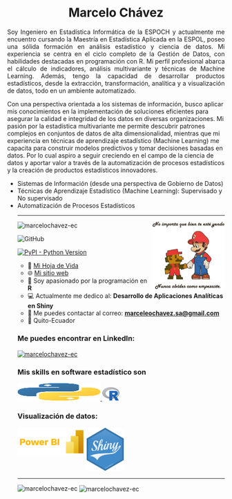 <h1 align="center">Marcelo Chávez</h1>
<p align="justify">
Soy Ingeniero en Estadística Informática de la ESPOCH y actualmente me encuentro cursando la Maestría en Estadística Aplicada en la ESPOL, poseo una sólida formación en análisis estadístico y ciencia de datos. Mi experiencia se centra en el ciclo completo de la Gestión de Datos, con habilidades destacadas en programación con R. Mi perfil profesional abarca el cálculo de indicadores, análisis multivariante y técnicas de Machine Learning. Además, tengo la capacidad de desarrollar productos estadísticos, desde la extracción, transformación, analítica y a visualización de datos, todo en un ambiente automatizado.
 
Con una perspectiva orientada a los sistemas de información, busco aplicar mis conocimientos en la implementación de soluciones eficientes para asegurar la calidad e integridad de los datos en diversas organizaciones. Mi pasión por la estadística multivariante me permite descubrir patrones complejos en conjuntos de datos de alta dimensionalidad, mientras que mi experiencia en técnicas de aprendizaje estadístico (Machine Learning) me capacita para construir modelos predictivos y tomar decisiones basadas en datos. Por lo cual aspiro a seguir creciendo en el campo de la ciencia de datos y aportar valor a través de la automatización de procesos estadísticos y la creación de productos estadísticos innovadores.
</p>
<ul>
<li>Sistemas de Información (desde una perspectiva de Gobierno de Datos)</li>
<li>Técnicas de Aprendizaje Estadístico (Machine Learning): Supervisado y No supervisado</li>
<li>Automatización de Procesos Estadísticos</li>
<hr>
 
<img align="right" alt="Coding" width="35%" src="/documentos/mario_bros.png">

<p align="left"> <img src="https://komarev.com/ghpvc/?username=marcelochavez-ec&label=Profile%20views&color=0e75b6&style=flat" alt="marcelochavez-ec"/></p>

![GitHub](https://img.shields.io/github/license/marcelochavez-ec/marcelochavez-ec)

[![PyPI - Python Version](https://img.shields.io/pypi/pyversions/dash.svg?color=dark-green)](https://github.com/marcelochavez-ec/)
 
- 🔭 <a href="documentos/CV - Marcelo Chávez.pdf" target="_blank">Mi Hoja de Vida</a>
- 🌐 <a href="https://marcelochavez-ec.github.io/" target="_blank">Mi sitio web</a>
- 🐍 Soy apasionado por la programación en **R**
- 💻 Actualmente me dedico al: **Desarrollo de Aplicaciones Analíticas en Shiny**
- 📧 Me puedes contactar al correo: **marceleochavez.sa@gmail.com**
- 📍 Quito-Ecuador

<h3 align="left">Me puedes encontrar en LinkedIn:</h3>
<p align="left">
 
<a href="https://www.linkedin.com/in/marcelochavezec/" target="blank"><img align="center" src="https://raw.githubusercontent.com/rahuldkjain/github-profile-readme-generator/master/src/images/icons/Social/linked-in-alt.svg" alt="marcelochavez-ec" height="30" width="40" /></a>
</p>

<h3 align="left">Mis skills en software estadístico son</h3>
<p align="left"> <a href="https://www.python.org/" target="_blank" rel="noreferrer"> <img src="/documentos/python_logo.png" alt="Python" width="40%" height="40"/> </a> <a href="https://www.r-project.org/" target="_blank" rel="noreferrer"> <img src="/documentos/Rlogo.png" alt="R" width="40" height="40%"/></a>
<h3 align="left">Visualización de datos:</h3>
</p><img src='/documentos/shiny_1.png' height='100'/>
<img align="left" alt="Power BI" width="160" src="/documentos/powerbi.png">
<hr>
<p>&nbsp;<img align="left" src="https://github-readme-stats-sigma-five.vercel.app/api/top-langs/?username=marcelochavez-ec&show_icons=true&locale=en" alt="marcelochavez-ec"><img align="center" src="https://github-readme-stats.vercel.app/api?username=marcelochavez-ec&show_icons=true&locale=en" alt="marcelochavez-ec"></p>
